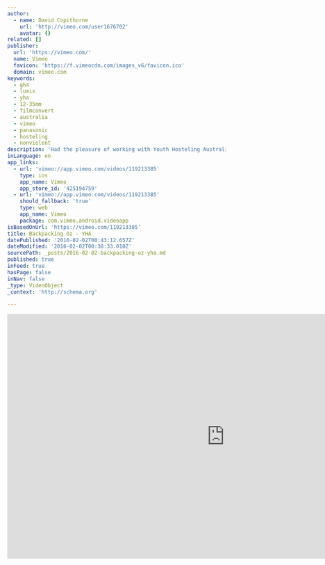 ```yaml
---
author:
  - name: David Copithorne
    url: 'http://vimeo.com/user1676702'
    avatar: {}
related: []
publisher:
  url: 'https://vimeo.com/'
  name: Vimeo
  favicon: 'https://f.vimeocdn.com/images_v6/favicon.ico'
  domain: vimeo.com
keywords:
  - gh4
  - lumix
  - yha
  - 12-35mm
  - filmconvert
  - australia
  - vimeo
  - panasonic
  - hosteling
  - nonviolent
description: 'Had the pleasure of working with Youth Hosteling Australia (YHA) to produce a fun 1 minute commercial through the eyes of the common backpacker in Australia. Camera: Lumix Gh4 12-35mm f2.8 Panasonic Premiere CC After Effects CC Graded with Filmconvert'
inLanguage: en
app_links:
  - url: 'vimeo://app.vimeo.com/videos/119213385'
    type: ios
    app_name: Vimeo
    app_store_id: '425194759'
  - url: 'vimeo://app.vimeo.com/videos/119213385'
    should_fallback: 'true'
    type: web
    app_name: Vimeo
    package: com.vimeo.android.videoapp
isBasedOnUrl: 'https://vimeo.com/119213385'
title: Backpacking Oz - YHA
datePublished: '2016-02-02T00:43:12.657Z'
dateModified: '2016-02-02T00:38:33.010Z'
sourcePath: _posts/2016-02-02-backpacking-oz-yha.md
published: true
inFeed: true
hasPage: false
inNav: false
_type: VideoObject
_context: 'http://schema.org'

---
```

<iframe src="https://cdn.embedly.com/widgets/media.html?src=https%3A%2F%2Fplayer.vimeo.com%2Fvideo%2F119213385&amp;url=https%3A%2F%2Fvimeo.com%2F119213385&amp;image=http%3A%2F%2Fi.vimeocdn.com%2Fvideo%2F506385215_1280.jpg&amp;key=b7d04c9b404c499eba89ee7072e1c4f7&amp;type=text%2Fhtml&amp;schema=vimeo" width="1000" height="563" scrolling="no" frameborder="0" allowfullscreen="allowfullscreen" style=""></iframe>
